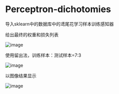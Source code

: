 # Perceptron-dichotomies
导入sklearn中的数据库中的鸢尾花学习样本训练感知器

给出最终的权重和损失列表

![image](https://user-images.githubusercontent.com/68764044/170644475-aa872675-94e6-4c66-92ba-41ca29720ffa.png)

使用留出法，训练样本：测试样本=7:3

![image](https://user-images.githubusercontent.com/68764044/170644665-f2aecd03-e1d7-4d6e-8818-b1a0340d75da.png)

以图像结果显示

![image](https://user-images.githubusercontent.com/68764044/170644807-023b365a-e791-4ed2-ab47-54bc2b34e513.png)
